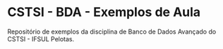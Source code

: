 # CSTSI - BDA - Exemplos de Aula

Repositório de exemplos da disciplina de Banco de Dados Avançado do CSTSI - IFSUL Pelotas.
